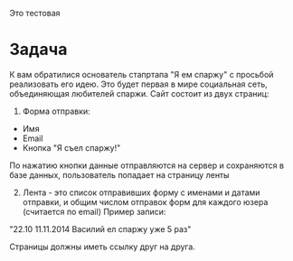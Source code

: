 Это тестовая

# Задача
К вам обратилися основатель стапртапа "Я ем спаржу" с просьбой реализовать его идею. Это будет первая
в мире социальная сеть, объединяющая любителей спаржи. Сайт состоит из двух страниц:

1) Форма отправки:
 - Имя
 - Email
 - Кнопка "Я съел спаржу!"

 По нажатию кнопки данные отправляются на сервер и сохраняются в базе данных, пользователь попадает на страницу ленты

2) Лента - это список отправивших форму с именами и датами отправки, и общим числом отправок форм для каждого юзера (считается по email) Пример записи:

 "22.10 11.11.2014 Василий ел спаржу уже 5 раз"

Страницы должны иметь ссылку друг на друга.
